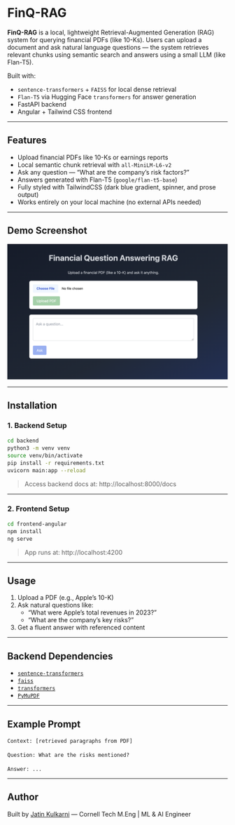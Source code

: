 
# FinQ-RAG

**FinQ-RAG** is a local, lightweight Retrieval-Augmented Generation (RAG) system for querying financial PDFs (like 10-Ks). Users can upload a document and ask natural language questions — the system retrieves relevant chunks using semantic search and answers using a small LLM (like Flan-T5).

Built with:
- `sentence-transformers` + `FAISS` for local dense retrieval
- `Flan-T5` via Hugging Face `transformers` for answer generation
- FastAPI backend
- Angular + Tailwind CSS frontend

---

## Features

- Upload financial PDFs like 10-Ks or earnings reports
- Local semantic chunk retrieval with `all-MiniLM-L6-v2`
- Ask any question — “What are the company’s risk factors?”
- Answers generated with Flan-T5 (`google/flan-t5-base`)
- Fully styled with TailwindCSS (dark blue gradient, spinner, and prose output)
- Works entirely on your local machine (no external APIs needed)

---

## Demo Screenshot

![Screenshot of the webpage](Screenshot.png)






---

## Installation

### 1. Backend Setup

```bash
cd backend
python3 -m venv venv
source venv/bin/activate
pip install -r requirements.txt
uvicorn main:app --reload
```

> Access backend docs at: http://localhost:8000/docs

---

### 2. Frontend Setup

```bash
cd frontend-angular
npm install
ng serve
```

> App runs at: http://localhost:4200

---

## Usage

1. Upload a PDF (e.g., Apple’s 10-K)
2. Ask natural questions like:
   - “What were Apple’s total revenues in 2023?”
   - “What are the company’s key risks?”
3. Get a fluent answer with referenced content

---

## Backend Dependencies

- [`sentence-transformers`](https://www.sbert.net/)
- [`faiss`](https://github.com/facebookresearch/faiss)
- [`transformers`](https://huggingface.co/docs/transformers/)
- [`PyMuPDF`](https://pymupdf.readthedocs.io/en/latest/)

---

## Example Prompt

```
Context: [retrieved paragraphs from PDF]

Question: What are the risks mentioned?

Answer: ...
```

---

##  Author

Built by [Jatin Kulkarni](https://www.linkedin.com/in/jatinkulkarni/) — Cornell Tech M.Eng | ML & AI Engineer
